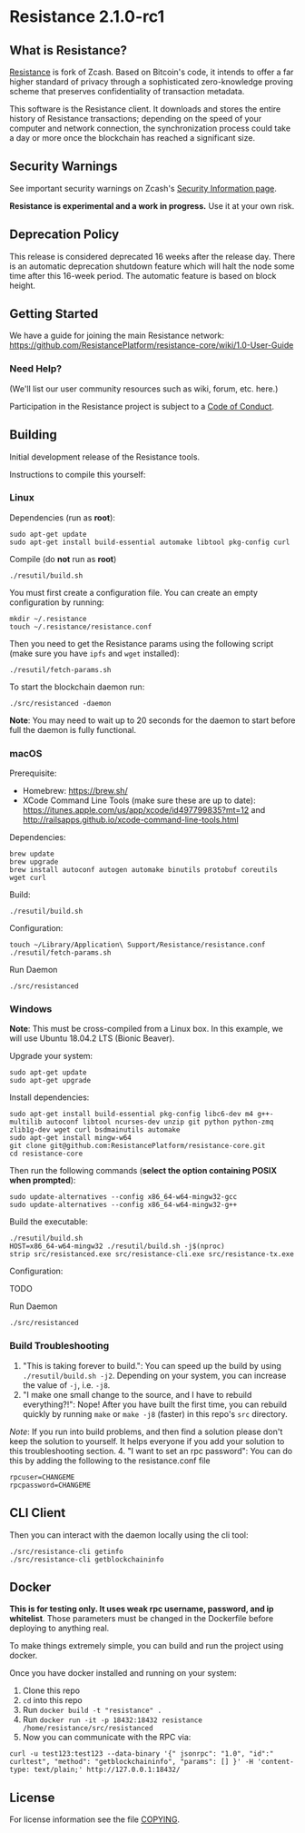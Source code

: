 # Resistance 2.1.0-rc1

## What is Resistance?

[Resistance](https://resistance.io/) is fork of Zcash.
Based on Bitcoin's code, it intends to offer a far higher standard of privacy
through a sophisticated zero-knowledge proving scheme that preserves
confidentiality of transaction metadata.

This software is the Resistance client. It downloads and stores the entire history
of Resistance transactions; depending on the speed of your computer and network
connection, the synchronization process could take a day or more once the
blockchain has reached a significant size.

## Security Warnings

See important security warnings on Zcash's
[Security Information page](https://z.cash/support/security/).

**Resistance is experimental and a work in progress.** Use it at your own risk.

## Deprecation Policy

This release is considered deprecated 16 weeks after the release day. There
is an automatic deprecation shutdown feature which will halt the node some
time after this 16-week period. The automatic feature is based on block
height.

## Getting Started

We have a guide for joining the main Resistance network:
https://github.com/ResistancePlatform/resistance-core/wiki/1.0-User-Guide

### Need Help?

(We'll list our user community resources such as wiki, forum, etc. here.)

Participation in the Resistance project is subject to a
[Code of Conduct](code_of_conduct.md).

## Building

Initial development release of the Resistance tools.

Instructions to compile this yourself:

### Linux

Dependencies (run as **root**):

```
sudo apt-get update
sudo apt-get install build-essential automake libtool pkg-config curl
```

Compile (do **not** run as **root**)

```
./resutil/build.sh
```

You must first create a configuration file. You can create an empty configuration by running:

```
mkdir ~/.resistance
touch ~/.resistance/resistance.conf
```

Then you need to get the Resistance params using the following script (make sure you have `ipfs` and `wget` installed):

```
./resutil/fetch-params.sh
```

To start the blockchain daemon run:

```
./src/resistanced -daemon
```

**Note**: You may need to wait up to 20 seconds for the daemon to start before full the daemon is fully functional.

### macOS

Prerequisite:

- Homebrew: https://brew.sh/
- XCode Command Line Tools (make sure these are up to date): https://itunes.apple.com/us/app/xcode/id497799835?mt=12 and http://railsapps.github.io/xcode-command-line-tools.html

Dependencies:

```
brew update
brew upgrade
brew install autoconf autogen automake binutils protobuf coreutils wget curl
```

Build:

```
./resutil/build.sh
```

Configuration:

```
touch ~/Library/Application\ Support/Resistance/resistance.conf
./resutil/fetch-params.sh
```

Run Daemon

```
./src/resistanced
```

### Windows

**Note**: This must be cross-compiled from a Linux box. In this example, we will use Ubuntu 18.04.2 LTS (Bionic Beaver).

Upgrade your system:

```
sudo apt-get update
sudo apt-get upgrade
```

Install dependencies:

```
sudo apt-get install build-essential pkg-config libc6-dev m4 g++-multilib autoconf libtool ncurses-dev unzip git python python-zmq zlib1g-dev wget curl bsdmainutils automake
sudo apt-get install mingw-w64
git clone git@github.com:ResistancePlatform/resistance-core.git
cd resistance-core
```

Then run the following commands (**select the option containing POSIX when prompted**):

```
sudo update-alternatives --config x86_64-w64-mingw32-gcc
sudo update-alternatives --config x86_64-w64-mingw32-g++
```

Build the executable:

```
./resutil/build.sh
HOST=x86_64-w64-mingw32 ./resutil/build.sh -j$(nproc)
strip src/resistanced.exe src/resistance-cli.exe src/resistance-tx.exe
```

Configuration:

TODO

Run Daemon

```
./src/resistanced
```


### Build Troubleshooting

1. "This is taking forever to build.": You can speed up the build by using `./resutil/build.sh -j2`. Depending on your system, you can increase the value of `-j`, i.e. `-j8`.
2. "I make one small change to the source, and I have to rebuild everything?!": Nope! After you have built the first time, you can rebuild quickly by running `make` or `make -j8` (faster) in this repo's `src` directory.

*Note*: If you run into build problems, and then find a solution please don't keep the solution to yourself. It helps everyone if you add your solution to this troubleshooting section.
4. "I want to set an rpc password": You can do this by adding the following to the resistance.conf file

```
rpcuser=CHANGEME
rpcpassword=CHANGEME
```

## CLI Client

Then you can interact with the daemon locally using the cli tool:

```
./src/resistance-cli getinfo
./src/resistance-cli getblockchaininfo
```

## Docker

**This is for testing only. It uses weak rpc username, password, and ip whitelist**. Those parameters must be changed in the Dockerfile before deploying to anything real.

To make things extremely simple, you can build and run the project using docker.

Once you have docker installed and running on your system:

1. Clone this repo
2. `cd` into this repo
3. Run `docker build -t "resistance" .`
4. Run `docker run -it -p 18432:18432 resistance /home/resistance/src/resistanced`
5. Now you can communicate with the RPC via:

```
curl -u test123:test123 --data-binary '{" jsonrpc": "1.0", "id":" curltest", "method": "getblockchaininfo", "params": [] }' -H 'content-type: text/plain;' http://127.0.0.1:18432/
```

## License

For license information see the file [COPYING](COPYING).
